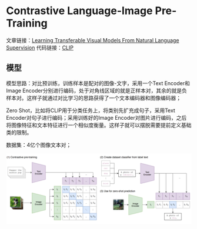 # Contrastive Language-Image Pre-Training

<!-- omit in toc -->

文章链接：[Learning Transferable Visual Models From Natural Language Supervision](https://arxiv.org/abs/2103.00020)
代码链接：[CLIP](https://github.com/openai/CLIP)

## 模型

模型思路：对比预训练，训练样本是配对的图像-文字，采用一个Text Encoder和Image Encoder分别进行编码，处于对角线区域的就是正样本对，其余的就是负样本对。这样子就通过对比学习的思路获得了一个文本编码器和图像编码器；

Zero Shot，比如将CLIP用于分类任务上，将类别先扩充成句子，采用Text Encoder对句子进行编码；采用训练好的Image Encoder对图片进行编码，之后将图像特征和文本特征进行一个相似度衡量。这样子就可以摆脱需要提前定义基础类的限制。

数据集：4亿个图像文本对；

![model](./figures/Snipaste_2024-02-07_21-13-40.png)
